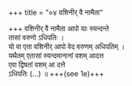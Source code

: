 +++
title = "०४ वशिनीर् वै नामैता"

+++
वशिनीर् वै नामैता आपो याः स्यन्दन्ते  
तासां वरुणो ऽधिपतिः ।  
यो वा एता वशिनीर् आपो वेद वरुणम् अधिपतिम् ।  
यथैतम् एतासां स्यन्दमानानां वशम् आदत्त  
एवा द्विषतां वशम् आ दत्ते  
ऽधिपतिः (…) ॥ +++(see 1e)+++